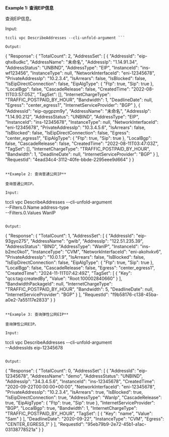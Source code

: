 **Example 1: 查询EIP信息**

查询EIP信息。

Input: 

```
tccli vpc DescribeAddresses --cli-unfold-argument ```

Output: 
```
{
    "Response": {
        "TotalCount": 2,
        "AddressSet": [
            {
                "AddressId": "eip-qhx8udkc",
                "AddressName": "未命名",
                "AddressIp": "1.14.91.34",
                "AddressStatus": "UNBIND",
                "AddressType": "EIP",
                "InstanceId": "ins-wf123456",
                "InstanceType": null,
                "NetworkInterfaceId": "eni-12345678",
                "PrivateAddressIp": "10.2.3.4",
                "IsArrears": false,
                "IsBlocked": false,
                "IsEipDirectConnection": false,
                "EipAlgType": {
                    "Ftp": true,
                    "Sip": true
                },
                "LocalBgp": false,
                "CascadeRelease": false,
                "CreatedTime": "2022-08-11T03:57:05Z",
                "TagSet": [],
                "InternetChargeType": "TRAFFIC_POSTPAID_BY_HOUR",
                "Bandwidth": 1,
                "DeadlineDate": null,
                "Egress": "center_egress1",
                "InternetServiceProvider": "BGP"
            },
            {
                "AddressId": "eip-qygpzm9y",
                "AddressName": "未命名",
                "AddressIp": "1.14.90.212",
                "AddressStatus": "UNBIND",
                "AddressType": "EIP",
                "InstanceId": "ins-12345678",
                "InstanceType": null,
                "NetworkInterfaceId": "eni-12345678",
                "PrivateAddressIp": "10.3.4.5.6",
                "IsArrears": false,
                "IsBlocked": false,
                "IsEipDirectConnection": false,
                "Egress": "center_egress1",
                "EipAlgType": {
                    "Ftp": true,
                    "Sip": true
                },
                "LocalBgp": false,
                "CascadeRelease": false,
                "CreatedTime": "2022-08-11T03:47:03Z",
                "TagSet": [],
                "InternetChargeType": "TRAFFIC_POSTPAID_BY_HOUR",
                "Bandwidth": 1,
                "DeadlineDate": null,
                "InternetServiceProvider": "BGP"
            }
        ],
        "RequestId": "4ead34c4-3112-40fe-bbde-2295eee9d664"
    }
}
```

**Example 2: 查询普通公网IP**

查询普通公网IP。

Input: 

```
tccli vpc DescribeAddresses --cli-unfold-argument  \
    --Filters.0.Name address-type \
    --Filters.0.Values WanIP
```

Output: 
```
{
    "Response": {
        "TotalCount": 1,
        "AddressSet": [
            {
                "AddressId": "eip-93gyo275",
                "AddressName": "gwlb",
                "AddressIp": "122.51.235.39",
                "AddressStatus": "BIND",
                "AddressType": "WanIP",
                "InstanceId": "ins-b2mc0ko1",
                "InstanceType": "CVM",
                "NetworkInterfaceId": "eni-akohvkv6",
                "PrivateAddressIp": "10.0.1.9",
                "IsArrears": false,
                "IsBlocked": false,
                "IsEipDirectConnection": false,
                "EipAlgType": {
                    "Ftp": true,
                    "Sip": true
                },
                "LocalBgp": false,
                "CascadeRelease": false,
                "Egress": "center_egress1",
                "CreatedTime": "2024-11-11T07:42:49Z",
                "TagSet": [
                    {
                        "Key": "qcs:tag:createdBy",
                        "Value": "Root:100002840660"
                    }
                ],
                "BandwidthPackageId": null,
                "InternetChargeType": "TRAFFIC_POSTPAID_BY_HOUR",
                "Bandwidth": 5,
                "DeadlineDate": null,
                "InternetServiceProvider": "BGP"
            }
        ],
        "RequestId": "f9b58176-c138-45ba-a0e2-7a55117e2833"
    }
}
```

**Example 3: 查询弹性公网EIP**

查询弹性公网EIP。

Input: 

```
tccli vpc DescribeAddresses --cli-unfold-argument  \
    --AddressIds eip-12345678
```

Output: 
```
{
    "Response": {
        "TotalCount": 0,
        "AddressSet": [
            {
                "AddressId": "eip-12345678",
                "AddressName": "demo",
                "AddressStatus": "UNBIND",
                "AddressIp": "34.3.4.5.6",
                "InstanceId": "ins-12345678",
                "CreatedTime": "2020-09-22T00:00:00+00:00",
                "NetworkInterfaceId": "eni-12345678",
                "PrivateAddressIp": "10.2.3.4",
                "IsArrears": true,
                "IsBlocked": true,
                "IsEipDirectConnection": true,
                "AddressType": "WanIp",
                "CascadeRelease": true,
                "EipAlgType": {
                    "Ftp": true,
                    "Sip": true
                },
                "InternetServiceProvider": "BGP",
                "LocalBgp": true,
                "Bandwidth": 1,
                "InternetChargeType": "TRAFFIC_POSTPAID_BY_HOUR",
                "TagSet": [
                    {
                        "Key": "name",
                        "Value": "Sam"
                    }
                ],
                "DeadlineDate": "2020-09-22",
                "InstanceType": "CVM",
                "Egress": "CENTER_EGRESS_1"
            }
        ],
        "RequestId": "95eb79b9-2e72-45b1-a1ac-03138778521a"
    }
}
```

